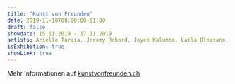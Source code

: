 ```yaml
---
title: "Kunst von Freunden"
date: 2019-11-10T00:00:00+01:00
draft: false
showdate: 15.11.2019 - 17.11.2019
artists: Arielle Tarzia, Jeremy Rebord, Joyce Kalumba, Laila Blessano, Luca Kohn, Mad, Mimi, Mina Karo, Mojca Vidmar, Samir Seghrouchni, Stanco, Sven Widmer, Vicky, WSMGR
isExhibition: true
showLink: true
---
```


Mehr Informationen auf [kunstvonfreunden.ch](https://kunstvonfreunden.ch/alle-artists/)


